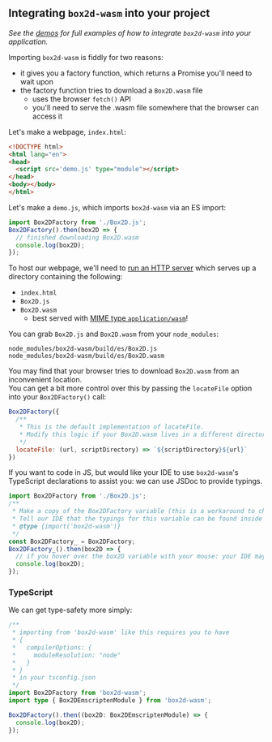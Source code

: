## Integrating `box2d-wasm` into your project

_See the [demos](../demo) for full examples of how to integrate `box2d-wasm` into your application._

Importing `box2d-wasm` is fiddly for two reasons:

- it gives you a factory function, which returns a Promise you'll need to wait upon
- the factory function tries to download a `Box2D.wasm` file
  - uses the browser `fetch()` API
  - you'll need to serve the .wasm file somewhere that the browser can access it

Let's make a webpage, `index.html`:

```html
<!DOCTYPE html>
<html lang="en">
<head>
  <script src='demo.js' type="module"></script>
</head>
<body></body>
</html>
```

Let's make a `demo.js`, which imports `box2d-wasm` via an ES import:

```js
import Box2DFactory from './Box2D.js';
Box2DFactory().then(box2D => {
  // finished downloading Box2D.wasm
  console.log(box2D);
});
```

To host our webpage, we'll need to [run an HTTP server](http://expressjs.com/en/starter/static-files.html) which serves up a directory containing the following:

- `index.html`
- `Box2D.js`
- `Box2D.wasm`
  - best served with [MIME type `application/wasm`](https://emscripten.org/docs/compiling/WebAssembly.html#web-server-setup)!

You can grab `Box2D.js` and `Box2D.wasm` from your `node_modules`:

```
node_modules/box2d-wasm/build/es/Box2D.js
node_modules/box2d-wasm/build/es/Box2D.wasm
```

You may find that your browser tries to download `Box2D.wasm` from an inconvenient location.  
You can get a bit more control over this by passing the `locateFile` option into your `Box2DFactory()` call:

```js
Box2DFactory({
  /**
   * This is the default implementation of locateFile.
   * Modify this logic if your Box2D.wasm lives in a different directory.
   */
  locateFile: (url, scriptDirectory) => `${scriptDirectory}${url}`
})
```

If you want to code in JS, but would like your IDE to use `box2d-wasm`'s TypeScript declarations to assist you: we can use JSDoc to provide typings.

```js
import Box2DFactory from './Box2D.js';
/**
 * Make a copy of the Box2DFactory variable (this is a workaround to change its type).
 * Tell our IDE that the typings for this variable can be found inside node_modules/box2d-wasm
 * @type {import('box2d-wasm')}
 */
const Box2DFactory_ = Box2DFactory;
Box2DFactory_().then(box2D => {
  // if you hover over the box2D variable with your mouse: your IDE may now give you some information about its type
  console.log(box2D);
});
```

### TypeScript

We can get type-safety more simply:

```ts
/**
 * importing from 'box2d-wasm' like this requires you to have
 * {
 *   compilerOptions: {
 *     moduleResolution: "node"
 *   }
 * }
 * in your tsconfig.json
 */
import Box2DFactory from 'box2d-wasm';
import type { Box2DEmscriptenModule } from 'box2d-wasm';

Box2DFactory().then((box2D: Box2DEmscriptenModule) => {
  console.log(box2D);
});
```